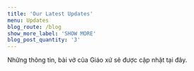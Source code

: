 ```yaml
---
title: 'Our Latest Updates'
menu: Updates
blog_route: /blog
show_more_label: 'SHOW MORE'
blog_post_quantity: '3'
---
```


Những thông tin, bài vở của Giáo xứ sẽ được cập nhật tại đây.